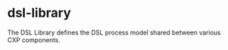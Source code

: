 # dsl-library

The DSL Library defines the DSL process model shared between various CXP components.

